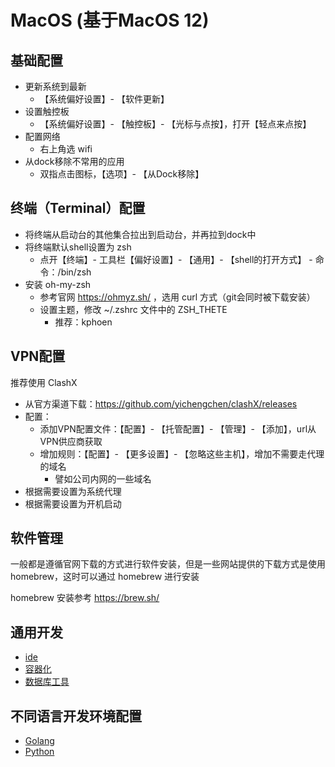 # MacOS (基于MacOS 12)

## 基础配置
- 更新系统到最新
    - 【系统偏好设置】- 【软件更新】
- 设置触控板
    - 【系统偏好设置】- 【触控板】- 【光标与点按】，打开【轻点来点按】
- 配置网络
    - 右上角选 wifi
- 从dock移除不常用的应用
    - 双指点击图标，【选项】- 【从Dock移除】

## 终端（Terminal）配置
- 将终端从启动台的其他集合拉出到启动台，并再拉到dock中
- 将终端默认shell设置为 zsh
    - 点开【终端】- 工具栏【偏好设置】- 【通用】- 【shell的打开方式】 - 命令：/bin/zsh
- 安装 oh-my-zsh
    - 参考官网 https://ohmyz.sh/ ，选用 curl 方式（git会同时被下载安装）
    - 设置主题，修改 ~/.zshrc 文件中的 ZSH_THETE
        - 推荐：kphoen

## VPN配置
推荐使用 ClashX
- 从官方渠道下载：https://github.com/yichengchen/clashX/releases
- 配置：
    - 添加VPN配置文件：【配置】- 【托管配置】- 【管理】- 【添加】，url从VPN供应商获取
    - 增加规则：【配置】- 【更多设置】- 【忽略这些主机】，增加不需要走代理的域名
        - 譬如公司内网的一些域名
- 根据需要设置为系统代理
- 根据需要设置为开机启动

## 软件管理

一般都是遵循官网下载的方式进行软件安装，但是一些网站提供的下载方式是使用 homebrew，这时可以通过 homebrew 进行安装

homebrew 安装参考 https://brew.sh/

## 通用开发

- [ide](./ide.md)
- [容器化](./Containerization.md)
- [数据库工具](./DatabaseTool.md)

## 不同语言开发环境配置

- [Golang](./Golang.md)
- [Python](./Python.md)
